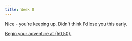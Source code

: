 ```yaml
---
title: Week 0
---
```


Nice - you're keeping up. Didn't think I'd lose you this early.

<a href="blank.pgm" download>Begin your adventure at (50,50).</a>